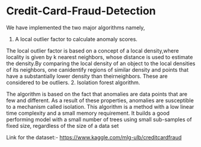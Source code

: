 # Credit-Card-Fraud-Detection
We have implemented the two major algorithms namely, 

1. A local outlier factor to calculate anomaly scores.

  The local outlier factor is based on a concept of a local density,where locality is given by k nearest neighbors, whose distance is used   to estimate the density.By comparing the local density of an object to the local densities of its neighbors, one canidentify regions of     similar density and points that have a substantially lower density than theirneighbors. These are considered to be outliers.
2. Isolation forest algorithm.

  The algorithm is based on the fact that anomalies are data points that are few and different. As
  a result of these properties, anomalies are susceptible to a mechanism called isolation.
  This algorithm is a method with a low linear time complexity and a small memory requirement. It
  builds a good performing model with a small number of trees using small sub-samples of fixed
  size, regardless of the size of a data set


Link for the dataset:- https://www.kaggle.com/mlg-ulb/creditcardfraud
